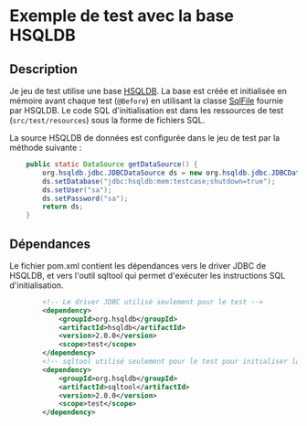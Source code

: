 # Exemple de test avec la base HSQLDB

## Description

Je jeu de test utilise une base [HSQLDB](hsqldb.org). La base est créée et initialisée
en mémoire avant chaque test (`@Before`) en utilisant la classe [SqlFile](http://hsqldb.org/doc/2.0/apidocs/org/hsqldb/cmdline/SqlFile.html) fournie par HSQLDB. Le code SQL d'initialisation est dans les
ressources de test (`src/test/resources`) sous la forme de fichiers SQL.

La source HSQLDB de données est configurée dans le jeu de test par la méthode suivante :

```java
	public static DataSource getDataSource() {
		org.hsqldb.jdbc.JDBCDataSource ds = new org.hsqldb.jdbc.JDBCDataSource();
		ds.setDatabase("jdbc:hsqldb:mem:testcase;shutdown=true");
		ds.setUser("sa");
		ds.setPassword("sa");
		return ds;
	}	
```

## Dépendances

Le fichier pom.xml contient les dépendances vers le driver JDBC de HSQLDB, et vers
l'outil sqltool qui permet d'exécuter les instructions SQL d'initialisation.


```xml
        <!-- Le driver JDBC utilisé seulement pour le test -->        
        <dependency>
            <groupId>org.hsqldb</groupId>
            <artifactId>hsqldb</artifactId>
            <version>2.0.0</version>
            <scope>test</scope>
        </dependency>
        <!-- sqltool utilisé seulement pour le test pour initialiser la base -->                
        <dependency>
            <groupId>org.hsqldb</groupId>
            <artifactId>sqltool</artifactId>
            <version>2.0.0</version>
            <scope>test</scope>
        </dependency>
```

